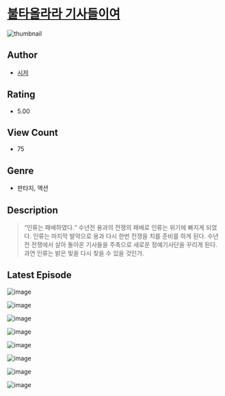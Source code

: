 # [불타올라라 기사들이여](https://comic.naver.com/bestChallenge/list?titleId=810537)
![thumbnail](https://image-comic.pstatic.net/user_contents_data/challenge_comic/2023/05/23/347319/upload_3630239082504074548_480x623.jpeg)

## Author
- [시저](https://comic.naver.com/artistTitle?id=347319)

## Rating
- 5.00

## View Count
- 75

## Genre
- 판타지, 액션

## Description
> “인류는 패배하였다.“ 수년전 용과의 전쟁의 패배로 인류는 위기에 빠지게 되었다. 인류는 마지막 발악으로 용과 다시 한번 전쟁을 치를 준비를 하게 된다. 수년전 전쟁에서 살아 돌아온 기사들을 주축으로 새로운 정예기사단을 꾸리게 된다. 과연 인류는 밝은 빛을 다시 찾을 수 있을 것인가.


## Latest Episode
![image](https://image-comic.pstatic.net/user_contents_data/challenge_comic/2023/05/23/347319/upload_3977304322432054628.jpeg)

![image](https://image-comic.pstatic.net/user_contents_data/challenge_comic/2023/05/23/347319/upload_3906090250525696568.jpeg)

![image](https://image-comic.pstatic.net/user_contents_data/challenge_comic/2023/05/23/347319/upload_3618701881257506609.jpeg)

![image](https://image-comic.pstatic.net/user_contents_data/challenge_comic/2023/05/23/347319/upload_7377570620700373560.jpeg)

![image](https://image-comic.pstatic.net/user_contents_data/challenge_comic/2023/05/23/347319/upload_3618141169817630001.jpeg)

![image](https://image-comic.pstatic.net/user_contents_data/challenge_comic/2023/05/23/347319/upload_3977303429031868469.jpeg)

![image](https://image-comic.pstatic.net/user_contents_data/challenge_comic/2023/05/23/347319/upload_3690193239672120377.jpeg)

![image](https://image-comic.pstatic.net/user_contents_data/challenge_comic/2023/05/23/347319/upload_3918466353357729843.jpeg)

